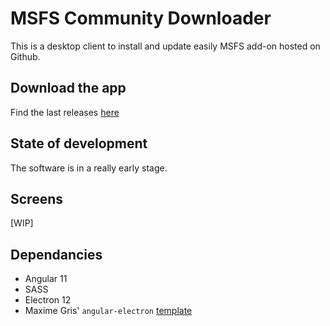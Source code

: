 # MSFS Community Downloader

This is a desktop client to install and update easily MSFS add-on hosted on Github.

## Download the app

Find the last releases [here](https://github.com/NicolasConstant/msfs-community-downloader/releases)

## State of development 

The software is in a really early stage. 

## Screens

[WIP]

## Dependancies

* Angular 11
* SASS
* Electron 12
* Maxime Gris' `angular-electron` [template](https://github.com/maximegris/angular-electron)
